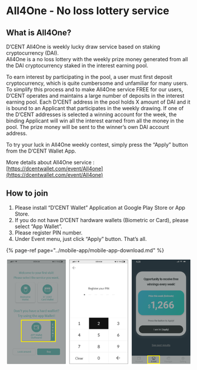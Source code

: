 # All4One - No loss lottery service

## What is All4One?

D’CENT All4One is weekly lucky draw service based on staking cryptocurrency \(DAI\).  
All4One is a no loss lottery with the weekly prize money generated from all the DAI cryptocurrency staked in the interest earning pool. 

To earn interest by participating in the pool, a user must first deposit cryptocurrency, which is quite cumbersome and unfamiliar for many users.  
To simplify this process and to make All4One service FREE for our users, D’CENT operates and maintains a large number of deposits in the interest earning pool. Each D’CENT address in the pool holds X amount of DAI and it is bound to an Applicant that participates in the weekly drawing. If one of the D’CENT addresses is selected a winning account for the week, the binding Applicant will win all the interest earned from all the money in the pool. The prize money will be sent to the winner’s own DAI account address.

To try your luck in All4One weekly contest, simply press the “Apply” button from the D’CENT Wallet App.

More details about All4One service : [https://dcentwallet.com/event/All4one](https://dcentwallet.com/event/All4one)

## How to join

1. Please install “D’CENT Wallet” Application at Google Play Store or App Store.  
2. If you do not have D’CENT hardware wallets \(Biometric or Card\), please select “App Wallet”.  
3. Please register PIN number.  
4. Under Event menu, just click “Apply” button. That’s all.

{% page-ref page="../mobile-app/mobile-app-download.md" %}

![](../.gitbook/assets/image%20%28189%29.png)

